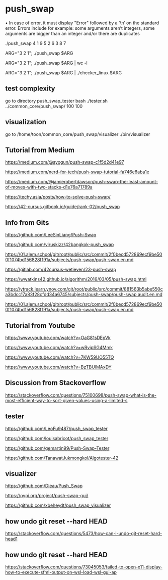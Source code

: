 # push_swap

• In case of error, it must display "Error" followed by a ’\n’ on the standard error.
Errors include for example: some arguments aren’t integers, some arguments are
bigger than an integer and/or there are duplicates

./push_swap 4 1 9 5 2 6 3 8 7

ARG="3 2 1"; ./push_swap $ARG

ARG="3 2 1"; ./push_swap $ARG | wc -l

ARG="3 2 1"; ./push_swap $ARG | ./checker_linux $ARG

## test complexity 
go to directory push_swap_tester
bash ./tester.sh ../common_core/push_swap/ 100 100

## visualization
go to /home/toon/common_core/push_swap/visualizer
 ./bin/visualizer

## Tutorial from Medium
https://medium.com/@ayogun/push-swap-c1f5d2d41e97

https://medium.com/nerd-for-tech/push-swap-tutorial-fa746e6aba1e

https://medium.com/@jamierobertdawson/push-swap-the-least-amount-of-moves-with-two-stacks-d1e76a71789a

https://techy.asia/posts/how-to-solve-push-swap/

https://42-cursus.gitbook.io/guide/rank-02/push_swap

## Info from Gits
https://github.com/LeeSinLiang/Push-Swap

https://github.com/viruskizz/42bangkok-push_swap

https://01.alem.school/git/root/public/src/commit/2f0becd572869ecf9be500f1074bd156828f191a/subjects/push-swap/push-swap.en.md

https://gitlab.com/42cursus-wetieven/23-push-swap

https://wwatkins42.github.io/algorithm/2016/03/05/push-swap.html

https://ytrack.learn.ynov.com/git/root/public/src/commit/881563b5abe550ca3bdcc17a83f28cfdd34a6745/subjects/push-swap/push-swap.audit.en.md

https://01.alem.school/git/root/public/src/commit/2f0becd572869ecf9be500f1074bd156828f191a/subjects/push-swap/push-swap.en.md

## Tutorial from Youtube
https://www.youtube.com/watch?v=OaG81sDEpVk

https://www.youtube.com/watch?v=wRvipSG4Mmk

https://www.youtube.com/watch?v=7KW59UO55TQ

https://www.youtube.com/watch?v=BzTBUlMAxDY

## Discussion from Stackoverflow
https://stackoverflow.com/questions/75100698/push-swap-what-is-the-most-efficient-way-to-sort-given-values-using-a-limited-s

## tester
https://github.com/LeoFu9487/push_swap_tester

https://github.com/louisabricot/push_swap_tester

https://github.com/gemartin99/Push-Swap-Tester

https://github.com/TanawatJukmongkol/Algotester-42

## visualizer
https://github.com/Dieau/Push_Swap

https://pypi.org/project/push-swap-gui/

https://github.com/xbeheydt/push_swap_visualizer


## how undo git reset --hard HEAD
https://stackoverflow.com/questions/5473/how-can-i-undo-git-reset-hard-head1

## how undo git reset --hard HEAD
https://stackoverflow.com/questions/73045053/failed-to-open-x11-display-how-to-execute-sfml-output-on-wsl-load-wsl-gui-ap